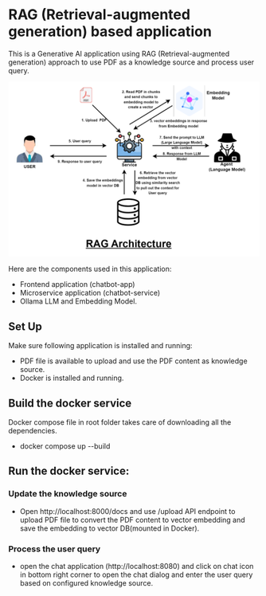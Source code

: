 # RAG (Retrieval-augmented generation) based application

This is a Generative AI application using RAG (Retrieval-augmented generation) approach to use PDF as a knowledge source and process user query.

![RAG (Retrieval-augmented generation) Architecture](RAG%20Architecture.png)


Here are the components used in this application:

- Frontend application (chatbot-app)
- Microservice application (chatbot-service)
- Ollama LLM and Embedding Model. 

## Set Up

Make sure following application is installed and running:

- PDF file is available to upload and use the PDF content as knowledge source.
- Docker is installed and running.

## Build the docker service

Docker compose file in root folder takes care of downloading all the dependencies.

- docker compose up --build

## Run the docker service:

### Update the knowledge source

- Open http://localhost:8000/docs and use /upload API endpoint to upload PDF file to convert the PDF content to vector embedding and save the embedding to vector DB(mounted in Docker).

### Process the user query

- open the chat application (http://localhost:8080) and click on chat icon in bottom right corner to open the chat dialog and enter the user query based on configured knowledge source.
